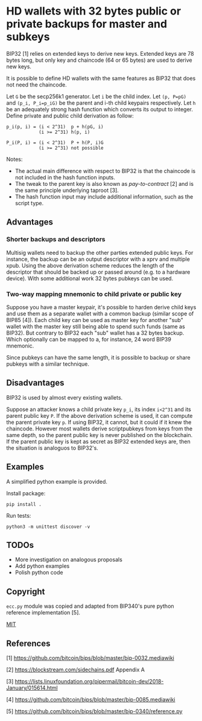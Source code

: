 # HD wallets with 32 bytes public or private backups for master and subkeys

BIP32 [1] relies on extended keys to derive new keys.
Extended keys are 78 bytes long, but only key and chaincode (64 or 65 bytes) are
used to derive new keys.

It is possible to define HD wallets with the same features as BIP32 that does
not need the chaincode.

Let `G` be the secp256k1 generator.
Let `i` be the child index.
Let `(p, P=pG)` and `(p_i, P_i=p_iG)` be the parent and i-th child keypairs
respectively.
Let `h` be an adequately strong hash function which converts its output to
integer.
Define private and public child derivation as follow:

    p_i(p, i) = (i < 2^31)  p + h(pG, i)
                (i >= 2^31) h(p, i)

    P_i(P, i) = (i < 2^31)  P + h(P, i)G
                (i >= 2^31) not possible

Notes:
- The actual main difference with respect to BIP32 is that the chaincode is not
  included in the hash function inputs.
- The tweak to the parent key is also known as *pay-to-contract* [2] and is the
  same principle underlying taproot [3].
- The hash function input may include additional information, such as the script
  type.

## Advantages

### Shorter backups and descriptors
Multisig wallets need to backup the other parties extended public keys.
For instance, the backup can be an output descriptor with a xprv and multiple
xpub.
Using the above derivation scheme reduces the length of the descriptor that
should be backed up or passed around (e.g. to a hardware device).
With some additional work 32 bytes pubkeys can be used.

### Two-way mapping mnemonic to child private or public key
Suppose you have a master keypair, it's possible to harden derive child keys
and use them as a separate wallet with a common backup (similar scope of BIP85
[4]).
Each child key can be used as master key for another "sub" wallet with the
master key still being able to spend such funds (same as BIP32). But contrary
to BIP32 each "sub" wallet has a 32 bytes backup. Which optionally can be mapped
to a, for instance, 24 word BIP39 mnemonic.

Since pubkeys can have the same length, it is possible to backup or share
pubkeys with a similar technique.

## Disadvantages
BIP32 is used by almost every existing wallets.

Suppose an attacker knows a child private key `p_i`, its index `i<2^31` and its
parent public key `P`. If the above derivation scheme is used, it can compute
the parent private key `p`. If using BIP32, it cannot, but it could if it knew
the chaincode.
However most wallets derive scriptpubkeys from keys from the same depth, so the
parent public key is never published on the blockchain. If the parent public
key is kept as secret as BIP32 extended keys are, then the situation is
analoguos to BIP32's.

## Examples
A simplified python example is provided.

Install package:

    pip install .

Run tests:

    python3 -m unittest discover -v

## TODOs
- More investigation on analogous proposals
- Add python examples
- Polish python code

## Copyright

`ecc.py` module was copied and adapted from BIP340's pure python reference
implementation [5].

[MIT](LICENSE)

## References
[1] https://github.com/bitcoin/bips/blob/master/bip-0032.mediawiki

[2] https://blockstream.com/sidechains.pdf Appendix A

[3] https://lists.linuxfoundation.org/pipermail/bitcoin-dev/2018-January/015614.html

[4] https://github.com/bitcoin/bips/blob/master/bip-0085.mediawiki

[5] https://github.com/bitcoin/bips/blob/master/bip-0340/reference.py
